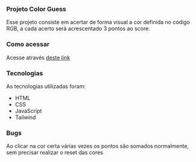 ### Projeto Color Guess

Esse projeto consiste em acertar de forma visual a cor definida no código RGB, a cada acerto será acrescentado 3 pontos ao score.

### Como acessar

Acesse através [deste link](https://project-color-guess-kappa.vercel.app/)

### Tecnologias

As tecnologias utilizadas foram:

- HTML
- CSS
- JavaScript
- Tailwind

### Bugs

Ao clicar na cor certa várias vezes os pontos são somados normalmente, sem precisar realizar o reset das cores